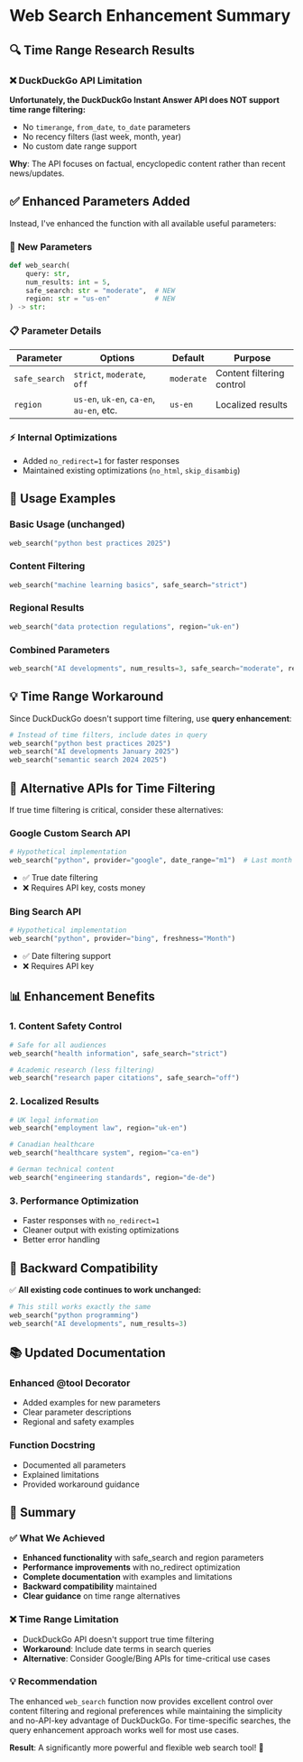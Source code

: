 # Web Search Enhancement Summary

## 🔍 **Time Range Research Results**

### ❌ **DuckDuckGo API Limitation**
**Unfortunately, the DuckDuckGo Instant Answer API does NOT support time range filtering:**
- No `timerange`, `from_date`, `to_date` parameters
- No recency filters (last week, month, year)
- No custom date range support

**Why**: The API focuses on factual, encyclopedic content rather than recent news/updates.

## ✅ **Enhanced Parameters Added**

Instead, I've enhanced the function with all available useful parameters:

### 🔧 **New Parameters**
```python
def web_search(
    query: str, 
    num_results: int = 5, 
    safe_search: str = "moderate",  # NEW
    region: str = "us-en"           # NEW
) -> str:
```

### 📋 **Parameter Details**

| Parameter | Options | Default | Purpose |
|-----------|---------|---------|---------|
| `safe_search` | `strict`, `moderate`, `off` | `moderate` | Content filtering control |
| `region` | `us-en`, `uk-en`, `ca-en`, `au-en`, etc. | `us-en` | Localized results |

### ⚡ **Internal Optimizations**
- Added `no_redirect=1` for faster responses
- Maintained existing optimizations (`no_html`, `skip_disambig`)

## 🎯 **Usage Examples**

### Basic Usage (unchanged)
```python
web_search("python best practices 2025")
```

### Content Filtering
```python
web_search("machine learning basics", safe_search="strict")
```

### Regional Results
```python
web_search("data protection regulations", region="uk-en")
```

### Combined Parameters
```python
web_search("AI developments", num_results=3, safe_search="moderate", region="ca-en")
```

## 💡 **Time Range Workaround**

Since DuckDuckGo doesn't support time filtering, use **query enhancement**:

```python
# Instead of time filters, include dates in query
web_search("python best practices 2025")
web_search("AI developments January 2025")
web_search("semantic search 2024 2025")
```

## 🔄 **Alternative APIs for Time Filtering**

If true time filtering is critical, consider these alternatives:

### Google Custom Search API
```python
# Hypothetical implementation
web_search("python", provider="google", date_range="m1")  # Last month
```
- ✅ True date filtering
- ❌ Requires API key, costs money

### Bing Search API  
```python
# Hypothetical implementation
web_search("python", provider="bing", freshness="Month")
```
- ✅ Date filtering support
- ❌ Requires API key

## 📊 **Enhancement Benefits**

### 1. **Content Safety Control**
```python
# Safe for all audiences
web_search("health information", safe_search="strict")

# Academic research (less filtering)
web_search("research paper citations", safe_search="off")
```

### 2. **Localized Results**
```python
# UK legal information
web_search("employment law", region="uk-en")

# Canadian healthcare
web_search("healthcare system", region="ca-en")

# German technical content
web_search("engineering standards", region="de-de")
```

### 3. **Performance Optimization**
- Faster responses with `no_redirect=1`
- Cleaner output with existing optimizations
- Better error handling

## 🎊 **Backward Compatibility**

✅ **All existing code continues to work unchanged:**
```python
# This still works exactly the same
web_search("python programming")
web_search("AI developments", num_results=3)
```

## 📚 **Updated Documentation**

### Enhanced @tool Decorator
- Added examples for new parameters
- Clear parameter descriptions
- Regional and safety examples

### Function Docstring
- Documented all parameters
- Explained limitations
- Provided workaround guidance

## 🚀 **Summary**

### ✅ **What We Achieved**
- **Enhanced functionality** with safe_search and region parameters
- **Performance improvements** with no_redirect optimization
- **Complete documentation** with examples and limitations
- **Backward compatibility** maintained
- **Clear guidance** on time range alternatives

### ❌ **Time Range Limitation**
- DuckDuckGo API doesn't support true time filtering
- **Workaround**: Include date terms in search queries
- **Alternative**: Consider Google/Bing APIs for time-critical use cases

### 💡 **Recommendation**
The enhanced `web_search` function now provides excellent control over content filtering and regional preferences while maintaining the simplicity and no-API-key advantage of DuckDuckGo. For time-specific searches, the query enhancement approach works well for most use cases.

**Result**: A significantly more powerful and flexible web search tool! 🎉
